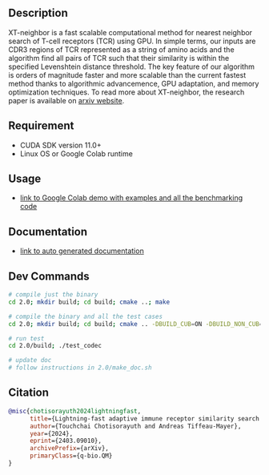 ## Description
XT-neighbor is a fast scalable computational method for nearest neighbor search of T-cell receptors (TCR) using GPU. In simple terms, our inputs are CDR3 regions of TCR represented as a string of amino acids and the algorithm find all pairs of TCR such that their similarity is within the specified Levenshtein distance threshold. The key feature of our algorithm is orders of magnitude faster and more scalable than the current fastest method thanks to algorithmic advancemence, GPU adaptation, and memory optimization techniques. To read more about XT-neighbor, the research paper is available on [arxiv website](https://arxiv.org/abs/1706.03762).

## Requirement
- CUDA SDK version 11.0+
- Linux OS or Google Colab runtime

## Usage
- [link to Google Colab demo with examples and all the benchmarking code](https://colab.research.google.com/drive/13zHkThcsIpe_dYMLb6IlbcTn2wAzfox7)

## Documentation
- [link to auto generated documentation](https://heartnetkung.github.io/XT-neighbor/files.html)

## Dev Commands
```sh
# compile just the binary
cd 2.0; mkdir build; cd build; cmake ..; make

# compile the binary and all the test cases
cd 2.0; mkdir build; cd build; cmake .. -DBUILD_CUB=ON -DBUILD_NON_CUB=ON -DBUILD_BINARY=ON; make

# run test
cd 2.0/build; ./test_codec

# update doc
# follow instructions in 2.0/make_doc.sh
```

## Citation
```bibtex
@misc{chotisorayuth2024lightningfast,
      title={Lightning-fast adaptive immune receptor similarity search by symmetric deletion lookup}, 
      author={Touchchai Chotisorayuth and Andreas Tiffeau-Mayer},
      year={2024},
      eprint={2403.09010},
      archivePrefix={arXiv},
      primaryClass={q-bio.QM}
}
```
